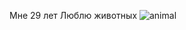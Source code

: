Мне 29 лет
Люблю животных
![animal](https://github.com/borsochek/Anketa/commit/6c47df4b52282f1809c7a624dfff2fdb931daaf1)
